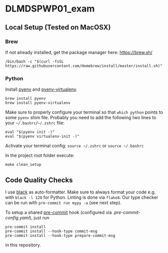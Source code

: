 # DLMDSPWP01_exam

## Local Setup (Tested on MacOSX)

### Brew
If not already installed, get the package manager here: https://brew.sh/
``` shell script
/bin/bash -c "$(curl -fsSL https://raw.githubusercontent.com/Homebrew/install/master/install.sh)"
```

### Python
Install [pyenv](https://github.com/pyenv/pyenv) and [pyenv-virtualenv](https://github.com/pyenv/pyenv-virtualenv).
``` shell
brew install pyenv
brew install pyenv-virtualenv
```
Make sure to properly configure your terminal so that `which python` points to some `pyenv` shim file.
Probably you need to add the following two lines to your `~/.bashrc`/`~/.zshrc` file:
``` shell
eval "$(pyenv init -)"
eval "$(pyenv virtualenv-init -)"
```

Activate your terminal config:
```source ~/.zshrc``` or ```source ~/.bashrc```

In the project root folder execute:
``` shell
make clean_setup
```

## Code Quality Checks

I use [black](https://black.readthedocs.io/en/stable/) as auto-formatter.
Make sure to always format your code e.g. with `black -l 120` for Python.
Linting is done via `flake8`.
Our type checker can be run with `pre-commit run mypy -a` (see next step).

To setup a shared [pre-commit](https://pre-commit.com/) hook (configured via _.pre-commit-config.yaml_), just run
```
pre-commit install
pre-commit install --hook-type commit-msg
pre-commit install --hook-type prepare-commit-msg
```
in this repository.
